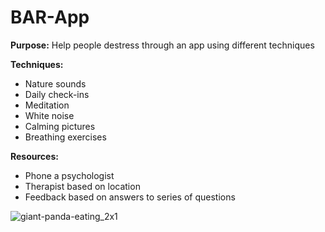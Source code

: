 # BAR-App

**Purpose:** Help people destress through an app using different techniques

**Techniques:** 
* Nature sounds 
* Daily check-ins 
* Meditation
* White noise
* Calming pictures
* Breathing exercises

**Resources:**
* Phone a psychologist
* Therapist based on location
* Feedback based on answers to series of questions

![giant-panda-eating_2x1](https://user-images.githubusercontent.com/113642659/190517546-1ca3f633-78c5-47b4-9fc8-4b794901b86c.png)
